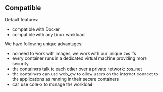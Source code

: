 ## Compatible

Default features:

- compatible with Docker
- compatible with any Linux workload

We have following unique advantages:

- no need to work with images, we work with our unique zos_fs
- every container runs in a dedicated virtual machine providing more security
- the containers talk to each other over a private network: zos_net
- the containers can use web_gw to allow users on the internet connect to the applications as running in their secure containers 
- can use core-x to manage the workload
